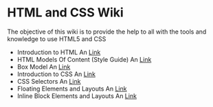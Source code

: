 # HTML and CSS Wiki

The objective of this wiki is to provide the help to all with the tools and knowledge to use HTML5 and CSS

*   Introduction to HTML
An [Link](https://github.com/imoralescs/HTML-and-CSS/wiki/Introduction-to-HTML "Introduction to HTML")
*   HTML Models Of Content (Style Guide)
An [Link](https://github.com/imoralescs/HTML-and-CSS/wiki/HTML-Models-Of-Content-(Style-Guide) "HTML Models Of Content (Style Guide)")
*   Box Model
An [Link](https://github.com/imoralescs/HTML-and-CSS/wiki/Box-Model "Box Model")
*   Introduction to CSS
An [Link](https://github.com/imoralescs/HTML-and-CSS/wiki/Introduction-to-CSS "Introduction to CSS")
*   CSS Selectors
An [Link](https://github.com/imoralescs/HTML-and-CSS/wiki/CSS-Selectors "CSS Selectors")
*   Floating Elements and Layouts
An [Link](https://github.com/imoralescs/HTML-and-CSS/wiki/Floating-Elements-and-Layouts "Floating Elements and Layouts")
*   Inline Block Elements and Layouts
An [Link](https://github.com/imoralescs/HTML-and-CSS/wiki/Inline-Block-Elements-and-Layouts "Inline Block Elements and Layouts")
